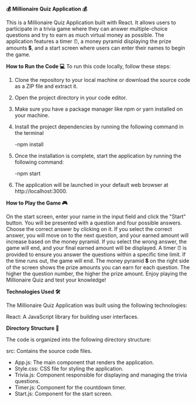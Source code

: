 **💰 Millionaire Quiz Application 💰**

This is a Millionaire Quiz Application built with React. It allows users to participate in a trivia game where they can answer multiple-choice questions and try to earn as much virtual money as possible. The application features a timer ⏰, a money pyramid displaying the prize amounts 💲, and a start screen where users can enter their names to begin the game.

**How to Run the Code 💻**
To run this code locally, follow these steps:

1. Clone the repository to your local machine or download the source code as a ZIP file and extract it.
2. Open the project directory in your code editor.
3. Make sure you have a package manager like npm or yarn installed on your machine.
4. Install the project dependencies by running the following command in the terminal

   -npm install
   
5. Once the installation is complete, start the application by running the following command:

   -npm start

6. The application will be launched in your default web browser at http://localhost:3000.

**How to Play the Game 🎮**

On the start screen, enter your name in the input field and click the "Start" button. You will be presented with a question and four possible answers. Choose the correct answer by clicking on it. If you select the correct answer, you will move on to the next question, and your earned amount will increase based on the money pyramid. If you select the wrong answer, the game will end, and your final earned amount will be displayed. A timer ⏰ is provided to ensure you answer the questions within a specific time limit. If the time runs out, the game will end. The money pyramid 💲 on the right side of the screen shows the prize amounts you can earn for each question. The higher the question number, the higher the prize amount. Enjoy playing the Millionaire Quiz and test your knowledge!

**Technologies Used 🛠️**

The Millionaire Quiz Application was built using the following technologies:

React: A JavaScript library for building user interfaces.

**Directory Structure 📂**

The code is organized into the following directory structure:

src: Contains the source code files.

- App.js: The main component that renders the application.
- Style.css: CSS file for styling the application.
- Trivia.js: Component responsible for displaying and managing the trivia questions.
- Timer.js: Component for the countdown timer.
- Start.js: Component for the start screen.

